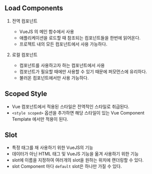 ## Load Components

1. 전역 컴포넌트

   - VueJS 의 메인 함수에서 사용
   - 애플리케이션을 로드할 때 참조되는 컴포넌트들을 한번에 읽어온다.
   - 프로젝트 내의 모든 컴포넌트에서 사용 가능하다.

2. 로컬 컴포넌트

   - 컴포넌트를 사용하고자 하는 컴포넌트에서 사용
   - 컴포넌트가 필요할 때에만 사용할 수 있기 때문에 퍼모먼스에 유리하다.
   - 불러온 컴포넌트에서만 사용 가능하다.

## Scoped Style

- Vue 컴포넌트에서 적용된 스타일은 전역적인 스타일로 취급된다.
- `<style scoped>` 옵션을 추가하면 해당 스타일이 있는 Vue Component Template 에서만 적용이 된다.

## Slot

- 특정 태그를 재 사용하기 위한 VueJS의 기능
- 데이터가 아닌 HTML 태그 및 VueJS 기능을 옮겨 사용하기 위한 기능
- slot에 이름을 지정하여 여러개의 slot을 원하는 위치에 랜더링할 수 있다.
- slot Component 마다 `default` slot은 하나만 가질 수 있다.

